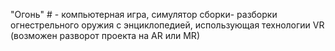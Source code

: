 "Огонь" #  - компьютерная игра, симулятор сборки- разборки огнестрельного оружия с энциклопедией, использующая технологии VR (возможен разворот проекта на AR или MR)
